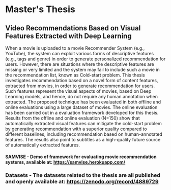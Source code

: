 # Master's Thesis
## Video Recommendations Based on Visual Features Extracted with Deep Learning


When a movie is uploaded to a movie Recommender System (e.g., YouTube), the system can exploit various forms of descriptive features (e.g., tags and genre) in order to generate personalized recommendation for users. However, there are situations where the descriptive features are missing or very limited and the system may fail to include such a movie in the recommendation list, known as Cold-start problem. This thesis investigates recommendation based on a novel form of content features, extracted from movies, in order to generate recommendation for users. Such features represent the visual aspects of movies, based on Deep Learning models, and hence, do not require any human annotation when extracted. The proposed technique has been evaluated in both offline and online evaluations using a large dataset of movies. The online evaluation has been carried out in a evaluation framework developed for this thesis. Results from the offline and online evaluation (N=150) show that automatically extracted visual features can mitigate the cold-start problem by generating recommendation with a superior quality compared to different baselines, including recommendation based on human-annotated features. The results also point to subtitles as a high-quality future source of automatically extracted features.


#### SAMVISE - Demo of framework for evaluating movie recommendation systems, available at: https://samvise.herokuapp.com/
### Datasets - The datasets related to the thesis are all published and openly available at: https://zenodo.org/record/4889729
